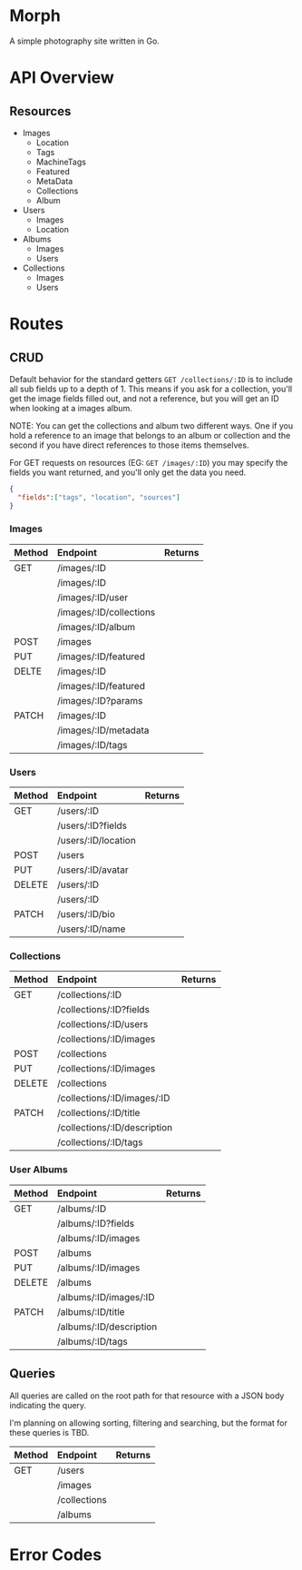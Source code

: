 # Morph

A simple photography site written in Go.

# API Overview

## Resources

* Images
  * Location
  * Tags
  * MachineTags
  * Featured
  * MetaData
  * Collections
  * Album
* Users
  * Images
  * Location
* Albums
  * Images
  * Users
* Collections
  * Images
  * Users

# Routes

## CRUD

Default behavior for the standard getters `GET /collections/:ID` is to include
all sub fields up to a depth of 1. This means if you ask for a collection,
you'll get the image fields filled out, and not a reference, but you will get an
ID when looking at a images album.

NOTE: You can get the collections and album two different ways. One if you hold
a reference to an image that belongs to an album or collection and the second if
you have direct references to those items themselves.

For GET requests on resources (EG: `GET /images/:ID`) you may specify the fields
you want returned, and you'll only get the data you need.

```json
{
  "fields":["tags", "location", "sources"]
}
```

### Images
| Method | Endpoint                | Returns |
|:-------|:------------------------|:--------|
| GET    | /images/:ID             |         |
|        | /images/:ID             |         |
|        | /images/:ID/user        |         |
|        | /images/:ID/collections |         |
|        | /images/:ID/album       |         |
| POST   | /images                 |         |
| PUT    | /images/:ID/featured    |         |
| DELTE  | /images/:ID             |         |
|        | /images/:ID/featured    |         |
|        | /images/:ID?params      |         |
| PATCH  | /images/:ID             |         |
|        | /images/:ID/metadata    |         |
|        | /images/:ID/tags        |         |

### Users
| Method | Endpoint            | Returns |
|:-------|:--------------------|:--------|
| GET    | /users/:ID          |         |
|        | /users/:ID?fields   |         |
|        | /users/:ID/location |         |
| POST   | /users              |         |
| PUT    | /users/:ID/avatar   |         |
| DELETE | /users/:ID          |         |
|        | /users/:ID          |         |
| PATCH  | /users/:ID/bio      |         |
|        | /users/:ID/name     |         |

### Collections
| Method | Endpoint                     | Returns |
|:-------|:-----------------------------|:--------|
| GET    | /collections/:ID             |         |
|        | /collections/:ID?fields      |         |
|        | /collections/:ID/users       |         |
|        | /collections/:ID/images      |         |
| POST   | /collections                 |         |
| PUT    | /collections/:ID/images      |         |
| DELETE | /collections                 |         |
|        | /collections/:ID/images/:ID  |         |
| PATCH  | /collections/:ID/title       |         |
|        | /collections/:ID/description |         |
|        | /collections/:ID/tags        |         |

### User Albums
| Method | Endpoint                | Returns |
|:-------|:------------------------|:--------|
| GET    | /albums/:ID             |         |
|        | /albums/:ID?fields      |         |
|        | /albums/:ID/images      |         |
| POST   | /albums                 |         |
| PUT    | /albums/:ID/images      |         |
| DELETE | /albums                 |         |
|        | /albums/:ID/images/:ID  |         |
| PATCH  | /albums/:ID/title       |         |
|        | /albums/:ID/description |         |
|        | /albums/:ID/tags        |         |


## Queries

All queries are called on the root path for that resource with a JSON body
indicating the query.

I'm planning on allowing sorting, filtering and searching, but the format for
these queries is TBD.

| Method | Endpoint     | Returns |
|:-------|:-------------|:--------|
| GET    | /users       |         |
|        | /images      |         |
|        | /collections |         |
|        | /albums      |         |

# Error Codes

